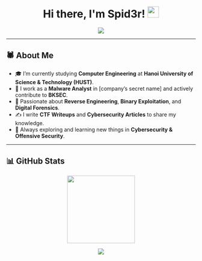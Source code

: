 <h1 align="center"> 
  Hi there, I'm Spid3r! <img src="https://raw.githubusercontent.com/MartinHeinz/MartinHeinz/master/wave.gif" width="30px" height="30px" />
</h1>

<!--<p align="center">
  <img src="https://profile-counter.glitch.me/spid3r1337/count.svg" />
</p>-->

<p align="center">
  <img src="https://readme-typing-svg.herokuapp.com?font=Fira+Code&size=22&pause=1000&center=true&vCenter=true&width=650&lines=CTF+Player+%7C+Security+Researcher;Reversing+%7C+Pwnable+%7C+Forensics;Learning+and+Building+Cool+Projects!" />
</p>

---

## 🕷️ About Me  
- 🎓 I’m currently studying **Computer Engineering** at **Hanoi University of Science & Technology (HUST)**.  
- 🔬 I work as a **Malware Analyst** in [company’s secret name] and actively contribute to **BKSEC**.  
- 🚩 Passionate about **Reverse Engineering**, **Binary Exploitation**, and **Digital Forensics**.  
- ✍ I write **CTF Writeups** and **Cybersecurity Articles** to share my knowledge.  
- 🌱 Always exploring and learning new things in **Cybersecurity & Offensive Security**.  

---

## 📊 GitHub Stats  
<p align="center">
  <img src="https://github-readme-stats.vercel.app/api?username=sondt99&show_icons=true&theme=radical&count_private=true" height="180px" />
</p>

<p align="center">
  <img src="https://github-readme-stats.vercel.app/api/top-langs/?username=sondt99&layout=compact&theme=radical&hide=html,css,scss" />
</p>
